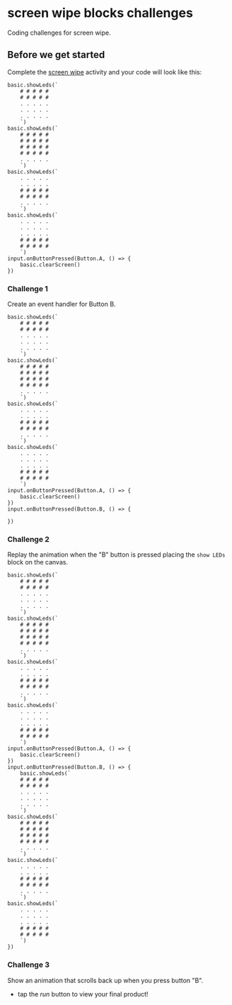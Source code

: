 # screen wipe blocks challenges

Coding challenges for screen wipe. 

## Before we get started

Complete the [screen wipe](/lessons/screen-wipe/activity) activity and your code will look like this:

```blocks
basic.showLeds(`
    # # # # #
    # # # # #
    . . . . .
    . . . . .
    . . . . .
    `)
basic.showLeds(`
    # # # # #
    # # # # #
    # # # # #
    # # # # #
    . . . . .
    `)
basic.showLeds(`
    . . . . .
    . . . . .
    # # # # #
    # # # # #
    . . . . .
    `)
basic.showLeds(`
    . . . . .
    . . . . .
    . . . . .
    # # # # #
    # # # # #
    `)
input.onButtonPressed(Button.A, () => {
    basic.clearScreen()
})

```

### Challenge 1

Create an event handler for Button B.

```blocks
basic.showLeds(`
    # # # # #
    # # # # #
    . . . . .
    . . . . .
    . . . . .
    `)
basic.showLeds(`
    # # # # #
    # # # # #
    # # # # #
    # # # # #
    . . . . .
    `)
basic.showLeds(`
    . . . . .
    . . . . .
    # # # # #
    # # # # #
    . . . . .
    `)
basic.showLeds(`
    . . . . .
    . . . . .
    . . . . .
    # # # # #
    # # # # #
    `)
input.onButtonPressed(Button.A, () => {
    basic.clearScreen()
})
input.onButtonPressed(Button.B, () => {

})

```

### Challenge 2



Replay the animation when the "B" button is pressed placing the `show LEDs` block on the canvas.

```blocks
basic.showLeds(`
    # # # # #
    # # # # #
    . . . . .
    . . . . .
    . . . . .
    `)
basic.showLeds(`
    # # # # #
    # # # # #
    # # # # #
    # # # # #
    . . . . .
    `)
basic.showLeds(`
    . . . . .
    . . . . .
    # # # # #
    # # # # #
    . . . . .
    `)
basic.showLeds(`
    . . . . .
    . . . . .
    . . . . .
    # # # # #
    # # # # #
    `)
input.onButtonPressed(Button.A, () => {
    basic.clearScreen()
})
input.onButtonPressed(Button.B, () => {
    basic.showLeds(`
    # # # # #
    # # # # #
    . . . . .
    . . . . .
    . . . . .
    `)
basic.showLeds(`
    # # # # #
    # # # # #
    # # # # #
    # # # # #
    . . . . .
    `)
basic.showLeds(`
    . . . . .
    . . . . .
    # # # # #
    # # # # #
    . . . . .
    `)
basic.showLeds(`
    . . . . .
    . . . . .
    . . . . .
    # # # # #
    # # # # #
    `)
})

```


### Challenge 3

Show an animation that scrolls back up when you press button "B".

* tap the *run* button to view your final product!
